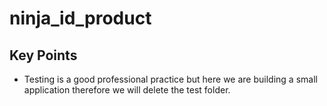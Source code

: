# ninja_id_product

## Key Points

- Testing is a good professional practice but here we are building a small application therefore we will delete  the test folder.
